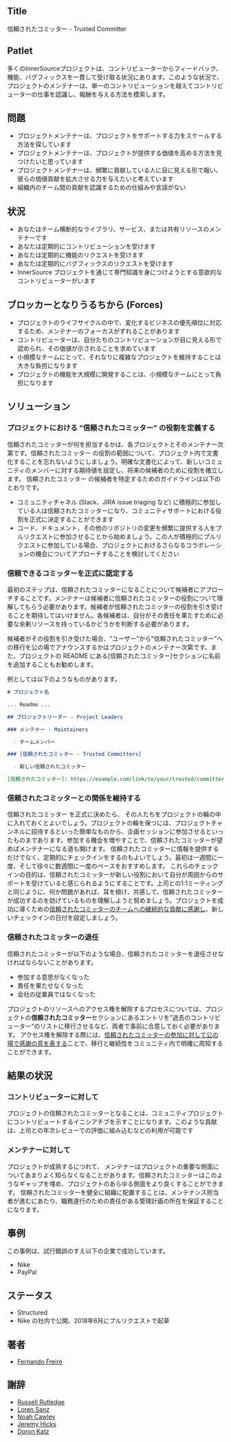 ## Title

信頼されたコミッター - Trusted Committer

## Patlet

多くのInnerSourceプロジェクトは、コントリビューターからフィードバック、機能、バグフィックスを一貫して受け取る状況にあります。このような状況で、プロジェクトのメンテナーは、単一のコントリビューションを越えてコントリビューターの仕事を認識し、報酬を与える方法を模索します。

## 問題

- プロジェクトメンテナーは、プロジェクトをサポートする力をスケールする方法を探しています
- プロジェクトメンテナーは、プロジェクトが提供する価値を高める方法を見つけたいと思っています
- プロジェクトメンテナーは、頻繁に貢献している人に目に見える形で報い、彼らの価値貢献を拡大させる力を与えたいと考えています
- 組織内のチーム間の貢献を認識するための仕組みや言語がない

## 状況

- あなたはチーム横断的なライブラリ、サービス、または共有リソースのメンテナーです
- あなたは定期的にコントリビューションを受けます
- あなたは定期的に機能のリクエストを受けます
- あなたは定期的にバグフィックスのリクエストを受けます
- InnerSource プロジェクトを通じて専門知識を身につけようとする意欲的なコントリビューターがいます

## ブロッカーとなりうるちから  (Forces)

- プロジェクトのライフサイクルの中で、変化するビジネスの優先順位に対応するため、メンテナーのフォーカスがずれることがあります
- コントリビューターは、自分たちのコントリビューションが目に見える形で認められ、その価値が示されることを求めています
- 小規模なチームにとって、それなりに複雑なプロジェクトを維持することは大きな負担になります
- プロジェクトの機能を大規模に開発することは、小規模なチームにとって負担になります

## ソリューション

### プロジェクトにおける "信頼されたコミッター" の役割を定義する

信頼されたコミッターが何を担当するかは、各プロジェクトとそのメンテナー次第です。信頼されたコミッター の役割の範囲について、プロジェクト内で文書化することを忘れないようにしましょう。明確な文書化によって、新しいコミュニティのメンバーに対する期待値を設定し、将来の候補者のために役割を確立します。
信頼されたコミッター の候補者を特定するためのガイドラインは以下のとおりです。

* コミュニティチャネル (Slack、JIRA issue triaging など) に積極的に参加している人は信頼されたコミッターになり、コミュニティサポートにおける役割を正式に決定することができます
* コード、ドキュメント、その他のリポジトリの変更を頻繁に提供する人をプルリクエストに参加させることから始めましょう。この人が積極的にプルリクエストに参加している場合、プロジェクトにおけるさらなるコラボレーションの機会についてアプローチすることを検討してください

### 信頼できるコミッターを正式に認定する

最初のステップは、信頼されたコミッターになることについて候補者にアプローチすることです。メンテナーは候補者に信頼されたコミッターの役割について理解してもらう必要があります。候補者が信頼されたコミッターの役割を引き受けることを期待してはいけません。各候補者は、自分がその責任を果たすために必要な余剰リソースを持っているかどうかを判断する必要があります。

候補者がその役割を引き受けた場合、"ユーザー"から"信頼されたコミッター"への移行を公の場でアナウンスするかはプロジェクトのメンテナー次第です。また、プロジェクトの README にある[信頼されたコミッター]セクションに名前を追加することもお勧めします。

例としては以下のようなものがあります。

```markdown
# プロジェクト名

... Readme ...

## プロジェクトリーダー - Project Leaders

### メンテナー - Maintainers

  - チームメンバー

### [信頼されたコミッター - Trusted Committers]

  - 新しい信頼されたコミッター

[信頼されたコミッター]: https://example.com/link/to/your/trusted/committer/documentation.md
```

### 信頼されたコミッターとの関係を維持する

信頼されたコミッター を正式に決めたら、 その人たちをプロジェクトの輪の中に入れておくとよいでしょう。プロジェクトの輪を保つには、プロジェクトチャンネルに招待するといった簡単なものから、企画セッションに参加させるといったものまであります。参加する機会を増やすことで、信頼されたコミッターが望めばメンテナーになる道も開けます。
信頼されたコミッターに情報を提供するだけでなく、定期的にチェックインをするのもよいでしょう。最初は一週間に一度、そして徐々に数週間に一度のペースをおすすめします。
これらのチェックインの目的は、信頼されたコミッターが新しい役割において自分が周囲からのサポートを受けていると感じられるようにすることです。上司との1:1ミーティングと同じように、何か問題があれば、耳を傾け、共感して、信頼されたコミッターが成功するのを妨げているものを理解しようと努めましょう。プロジェクトを成功に導くための[信頼されたコミッターのチームへの継続的な貢献に感謝し][praise]、新しいチェックインの日付を設定しましょう。

### 信頼されたコミッターの退任

信頼されたコミッターが以下のような場合、信頼されたコミッターを退任させなければならないことがあります。

- 参加する意思がなくなった
- 責任を果たせなくなった
- 会社の従業員ではなくなった

プロジェクトのリソースへのアクセス権を解除するプロセスについては、プロジェクトの**信頼されたコミッター**セクションにあるエントリを"過去のコントリビューター"のリストに移行させるなど、両者で事前に合意しておく必要があります。
アクセス権を解除する際には、[信頼されたコミッターの参加に対して公の場で感謝の意を表する][praise]ことで、移行と継続性をコミュニティ内で明確に周知することができます。

## 結果の状況

### コントリビューターに対して

プロジェクトの信頼されたコミッターとなることは、コミュニティプロジェクトにコントリビュートするイニシアチブを示すことになります。このような貢献は、上司との年次レビューでの評価に組み込むなどの利用が可能です

### メンテナーに対して
プロジェクトが成熟するにつれて、 メンテナーはプロジェクトの重要な側面についてあまりよく知らなくなることがあります。信頼されたコミッターはこのようなギャップを埋め、プロジェクトのあらゆる側面をより良くすることができます。
信頼されたコミッターを健全に組織に配置することは、メンテナンス担当者が進むにあたり、職務遂行のための責任がある管理計画の所在を保証することになります。

## 事例

この事例は、試行錯誤のすえ以下の企業で成功しています。

- Nike
- PayPal

## ステータス

- Structured
- Nike の社内で公開、2018年6月にプルリクエストで起草

## 著者

- [Fernando Freire]

## 謝辞

- [Russell Rutledge]
- [Loren Sanz]
- [Noah Cawley]
- [Jeremy Hicks]
- [Doron Katz]

[Doron Katz]: https://github.com/doronkatz
[Russell Rutledge]: https://github.com/rrrutledge
[Loren Sanz]: https://github.com/mrsanz
[Jeremy Hicks]: https://github.com/greatestusername
[Noah Cawley]: https://github.com/utanapishtim
[praise]: ./praise-participants.md
[Fernando Freire]: https://github.com/dogonthehorizon
